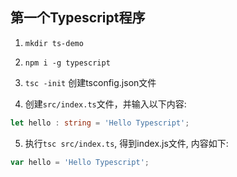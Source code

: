 ## 第一个Typescript程序

1. `mkdir ts-demo`

2. `npm i -g typescript`

3. `tsc -init` 创建tsconfig.json文件

4. 创建`src/index.ts`文件，并输入以下内容:
```typescript
let hello : string = 'Hello Typescript';
```

5. 执行`tsc src/index.ts`, 得到index.js文件, 内容如下:
```js
var hello = 'Hello Typescript';
```